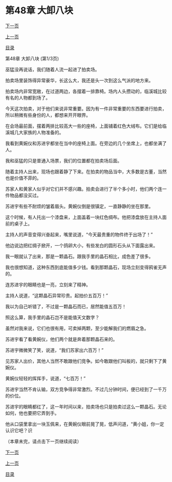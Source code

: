 <h1>第48章    大卸八块</h1>
            <div><p><a href="./0142_%E7%AC%AC48%E7%AB%A0_%E5%A4%A7%E5%8D%B8%E5%85%AB%E5%9D%97.md">下一页</a></p><p><a href="./0140_%E7%AC%AC47%E7%AB%A0_%E6%B2%B3%E5%9B%BE.md">上一页</a></p><p><a href="../">目录</a></p></div>
            <div><p>第48章    大卸八块 (第1/3页)</p><p>巫猛没再说话，我们随着人流一起进了拍卖场。</p><p>拍卖场里装饰得异常豪华，长这么大，我还是头一次到这么气派的地方来。</p><p>拍卖场内非常宽敞，在过道两边，各摆着一排靠椅。场内人头攒动的，临溪城比较有名的人物都到场了。</p><p>今天这次拍卖，对于他们来说非常重要。因为有一件非常重要的东西要进行拍卖，所以稍微有些身份的人，都想来开开眼界。</p><p>在会场最前面，摆着两排比较高大一些的座椅，上面铺着红色大绒布。它们是给临溪城几大家族的人物准备的。</p><p>我看到黄婉仪和苏进宇都坐在当中的座椅上面。在旁边的几个坐席上，也都坐满了人。</p><p>我和巫猛的只是普通入场票，我们的位置都在拍卖场后面。</p><p>随着主持人出来，现场也跟着静了下来。在拍卖的物品当中，大多数是古董，当然也是价值不菲的。</p><p>苏家人和黄家人似乎对它们并不感兴趣。拍卖会进行了半个多小时，他们两个连一件物品都没买过。</p><p>苏进宇有些不耐烦的皱着眉头。黄婉仪倒是很镇定，一直静静的坐在那里。</p><p>这个时候，有人托出一个漆盘来，上面盖着一块红色绸布。他把漆盘放在主持人面前的桌子上。</p><p>主持人的声音变得兴奋起来，嘴里说道，“今天最贵重的物件终于出场了！”</p><p>他边说边把红绸子掀开，一个鸽卵大小，有些发白的圆形石头从下面露出来。</p><p>我一眼就认了出来，那是一颗晶石。跟我手里的晶石相比，成色差了很多。</p><p>我也很想知道，这种东西到底能值多少钱。看到那颗晶石，现场立刻变得鸦雀无声的。</p><p>连苏进宇的眼睛也是一亮，立刻来了精神。</p><p>主持人说道，“这颗晶石异常珍贵。起拍价五百万！”</p><p>我以为自己听错了，不过是一颗晶石而已，居然能值五百万！</p><p>照这么算，我手里的晶石岂不是能值天文数字？</p><p>虽然对我来说，它们也很有用，可卖掉两颗，至少能解我们的燃眉之急。</p><p>苏进宇看了看黄婉仪，他们两个就是奔着那颗晶石来的。</p><p>苏进宇微微笑了笑，说道，“我们苏家出六百万！”</p><p>见苏家人出价，其他人当然不敢跟他们竞争。如今敢跟他们叫板的，就只剩下了黄婉仪。</p><p>黄婉仪轻轻的挥挥手，说道，“七百万！”</p><p>苏进宇当然不肯认输，双方竞争得非常激烈。不过几分钟时间，便已经到了一千万的价位。</p><p>苏进宇的眼睛都红了，这一年时间以来，拍卖场也只是拍卖过这么一颗晶石。无论如何，他也要把它弄到手。</p><p>他从口袋里拿出一块玉佩来，在黄婉仪眼前晃了晃，低声问道，“黄小姐，你一定认识它吧？识</p><p>（本章未完，请点击下一页继续阅读）</p></div>
            <div><p><a href="./0142_%E7%AC%AC48%E7%AB%A0_%E5%A4%A7%E5%8D%B8%E5%85%AB%E5%9D%97.md">下一页</a></p><p><a href="./0140_%E7%AC%AC47%E7%AB%A0_%E6%B2%B3%E5%9B%BE.md">上一页</a></p><p><a href="../">目录</a></p></div>